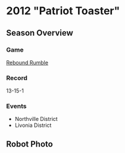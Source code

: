 # 2012 "Patriot Toaster"

## Season Overview

### Game

[Rebound Rumble](https://www.youtube.com/watch?v=gYWscqruBRA)

### Record

13-15-1

### Events

- Northville District
- Livonia District

## Robot Photo
